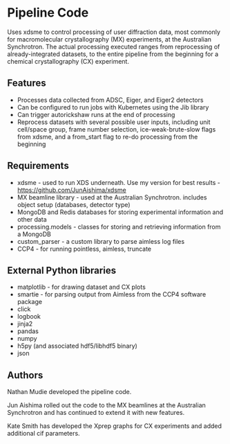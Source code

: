 Pipeline Code
=============

Uses xdsme to control processing of user diffraction data, most commonly for macromolecular crystallography (MX) experiments, at the Australian Synchrotron. The actual processing executed ranges from reprocessing of already-integrated datasets, to the entire pipeline from the beginning for a chemical crystallography (CX) experiment.

Features
--------

 * Processes data collected from ADSC, Eiger, and Eiger2 detectors
 * Can be configured to run jobs with Kubernetes using the Jib library
 * Can trigger autorickshaw runs at the end of processing
 * Reprocess datasets with several possible user inputs, including unit cell/space group, frame number selection, ice-weak-brute-slow flags from xdsme, and a from_start flag to re-do processing from the beginning

Requirements
------------

 * xdsme - used to run XDS underneath. Use my version for best results - https://github.com/JunAishima/xdsme
 * MX beamline library - used at the Australian Synchrotron. includes object setup (databases, detector type)
 * MongoDB and Redis databases for storing experimental information and other data
 * processing.models - classes for storing and retrieving information from a MongoDB
 * custom_parser - a custom library to parse aimless log files
 * CCP4 - for running pointless, aimless, truncate

External Python libraries
----------------

 * matplotlib - for drawing dataset and CX plots
 * smartie - for parsing output from Aimless from the CCP4 software package
 * click
 * logbook
 * jinja2
 * pandas
 * numpy
 * h5py (and associated hdf5/libhdf5 binary)
 * json

Authors
-------

Nathan Mudie developed the pipeline code.

Jun Aishima rolled out the code to the MX beamlines at the Australian Synchrotron and has continued to extend it with new features.

Kate Smith has developed the Xprep graphs for CX experiments and added additional cif parameters.
